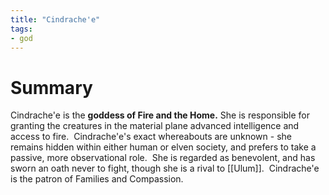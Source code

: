 ```yaml
---
title: "Cindrache'e"
tags:
- god
---
```

# Summary
Cindrache'e is the **goddess of Fire and the Home.** She is responsible for granting the creatures in the material plane advanced intelligence and access to fire.  Cindrache'e's exact whereabouts are unknown - she remains hidden within either human or elven society, and prefers to take a passive, more observational role.  She is regarded as benevolent, and has sworn an oath never to fight, though she is a rival to [[Ulum]].  Cindrache'e is the patron of Families and Compassion.